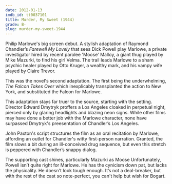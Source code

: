 ```yaml
---
date: 2012-01-13
imdb_id: tt0037101
title: Murder, My Sweet (1944)
grade: B-
slug: murder-my-sweet-1944
---
```


Philip Marlowe's big screen debut. A stylish adaptation of Raymond Chandler’s _Farewell My Lovely_ that sees Dick Powell play Marlowe, a private investigator hired by recent parolee 'Moose' Malloy, a giant thug played by Mike Mazurki, to find his girl Velma. The trail leads Marlowe to a sham psychic healer played by Otto Kruger, a wealthy mark, and his vampy wife played by Claire Trevor.

This was the novel's second adaptation. The first being the underwhelming, <span data-imdb-id="tt0034716">_The Falcon Takes Over_</span> which inexplicably transplanted the action to New York, and substituted the Falcon for Marlowe.

This adaptation stays far truer to the source, starting with the setting. Director Edward Dmytryk proffers a Los Angeles cloaked in perpetual night, pierced only by glaring headlights and blazing neon signs. While other films may have done a better job with the Marlowe character, none have surpassed Dmytryk's preesentation of Chandler’s Los Angeles.

John Paxton's script structures the film as an oral recitation by Marlowe, affording an outlet for Chandler's witty first-person narration. Granted, the film slows a bit during an ill-conceived drug sequence, but even this stretch is peppered with Chandler’s snappy dialog.

The supporting cast shines, particularly Mazurki as Moose Unfortunately, Powell isn’t quite right for Marlowe. He has the cynicism down pat, but lacks the physicality. He doesn't look tough enough. It’s not a deal-breaker, but with the rest of the cast so note-perfect, you can't help but wish for Bogart.
